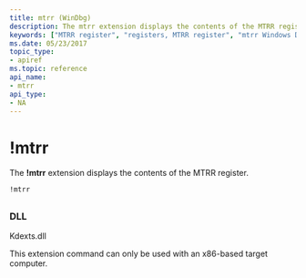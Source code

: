 ```yaml
---
title: mtrr (WinDbg)
description: The mtrr extension displays the contents of the MTRR register.
keywords: ["MTRR register", "registers, MTRR register", "mtrr Windows Debugging"]
ms.date: 05/23/2017
topic_type:
- apiref
ms.topic: reference
api_name:
- mtrr
api_type:
- NA
---
```


# !mtrr


The **!mtrr** extension displays the contents of the MTRR register.

```dbgcmd
!mtrr
```

## <span id="ddk__mtrr_dbg"></span><span id="DDK__MTRR_DBG"></span>


### DLL

Kdexts.dll

 

This extension command can only be used with an x86-based target computer.

 

 





